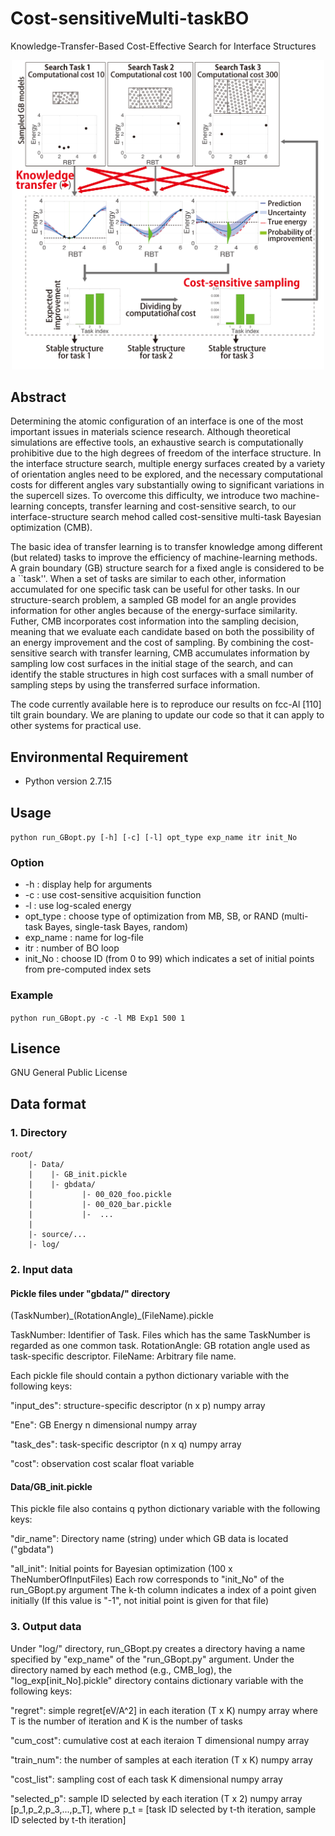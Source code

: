 # Cost-sensitiveMulti-taskBO
Knowledge-Transfer-Based Cost-Effective Search for Interface Structures

<div align="center">
<img src="figs/fig.png" width="500px">
</div>

## Abstract

Determining the atomic configuration of an interface is one of the most important issues in materials science research. Although theoretical simulations are effective tools, an exhaustive search is computationally prohibitive due to the high degrees of freedom of the interface structure. In the interface structure search, multiple energy surfaces created by a variety of orientation angles need to be explored, and the necessary computational costs for different angles vary substantially owing to significant variations in the supercell sizes. To overcome this difficulty, we introduce two machine-learning concepts, transfer learning and cost-sensitive search, to our interface-structure search mehod called cost-sensitive multi-task Bayesian optimization (CMB).

The basic idea of transfer learning is to transfer knowledge among different (but related) tasks to improve the efficiency of machine-learning methods. A grain boundary (GB) structure search for a fixed angle is considered to be a ``task''. When a set of tasks are similar to each other, information accumulated for one specific task can be useful for other tasks. In our structure-search problem, a sampled GB model for an angle provides information for other angles because of the energy-surface similarity. Futher, CMB incorporates cost information into the sampling decision, meaning that we evaluate each candidate based on both the possibility of an energy improvement and the cost of sampling. By combining the cost-sensitive search with transfer learning, CMB accumulates information by sampling low cost surfaces in the initial stage of the search, and can identify the stable structures in high cost surfaces with a small number of sampling steps by using the transferred surface information.

The code currently available here is to reproduce our results on fcc-Al [110] tilt grain boundary. We are planing to update our code so that it can apply to other systems for practical use.

## Environmental Requirement
- Python version 2.7.15

## Usage
`python run_GBopt.py [-h] [-c] [-l] opt_type exp_name itr init_No`

### Option
- -h : display help for arguments
- -c : use cost-sensitive acquisition function
- -l : use log-scaled energy
- opt_type : choose type of optimization from MB, SB, or RAND (multi-task Bayes, single-task Bayes, random)
- exp_name : name for log-file
- itr : number of BO loop
- init_No : choose ID (from 0 to 99) which indicates a set of initial points from pre-computed index sets 

### Example
`python run_GBopt.py -c -l MB Exp1 500 1`

## Lisence
GNU General Public License

## Data format

### 1. Directory

```
root/
    |- Data/
    |    |- GB_init.pickle
    |    |- gbdata/
    |           |- 00_020_foo.pickle
    |           |- 00_020_bar.pickle
    |           |-  ...
    |
    |- source/...
    |- log/
```

### 2. Input data 

#### Pickle files under "gbdata/" directory

(TaskNumber)\_(RotationAngle)\_(FileName).pickle

TaskNumber: Identifier of Task. Files which has the same TaskNumber is regarded as one common task.
RotationAngle: GB rotation angle used as task-specific descriptor.
FileName: Arbitrary file name.

Each pickle file should contain a python dictionary variable with the following keys:

"input_des": structure-specific descriptor
             (n x p) numpy array

"Ene": GB Energy
       n dimensional numpy array

"task_des": task-specific descriptor
            (n x q) numpy array
        
"cost": observation cost
        scalar float variable


#### Data/GB_init.pickle

This pickle file also contains q python dictionary variable with the following keys:

"dir_name": Directory name (string) under which GB data is located ("gbdata")

"all_init": Initial points for Bayesian optimization
            (100 x TheNumberOfInputFiles)
            Each row corresponds to "init_No" of the run_GBopt.py argument
	    The k-th column indicates a index of a point given initially (If this value is "-1", not initial point is given for that file)

### 3. Output data

Under "log/" directory, run_GBopt.py creates a directory having a name specified by "exp_name" of the "run_GBopt.py" argument. Under the directory named by each method (e.g., CMB_log), the "log_exp[init_No].pickle" directory contains dictionary variable with the following keys:

"regret": simple regret[eV/A^2] in each iteration
        (T x K) numpy array where T is the number of iteration and K is the number of tasks

"cum_cost": cumulative cost at each iteraion
        T dimensional numpy array
    
"train_num": the number of samples at each iteration
        (T x K) numpy array
    
"cost_list": sampling cost of each task
        K dimensional numpy array
    
"selected_p": sample ID selected by each iteration
        (T x 2) numpy array [p_1,p_2,p_3,...,p_T], where p_t = [task ID selected by t-th iteration, sample ID selected by t-th iteration]
